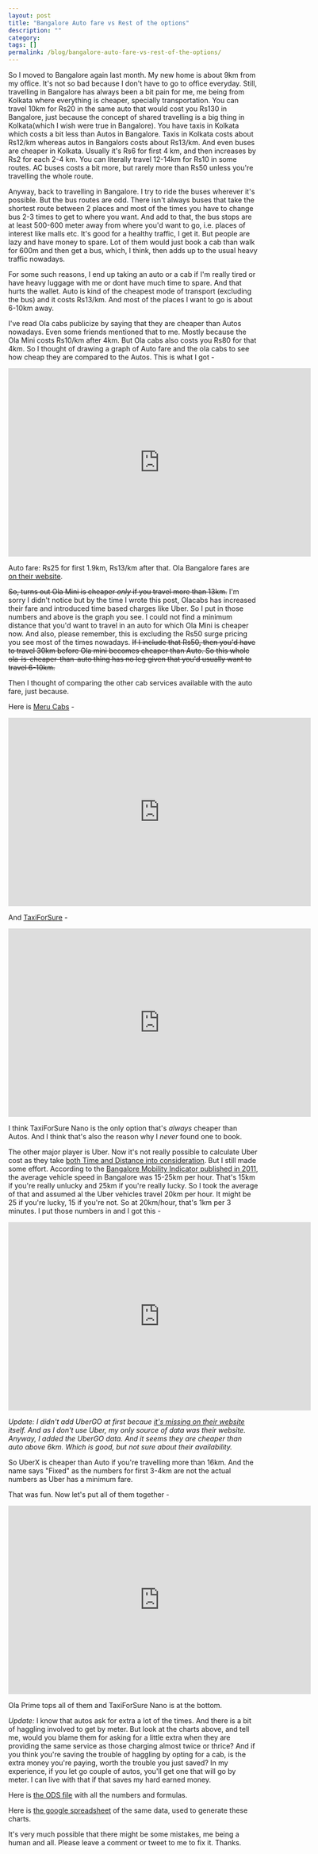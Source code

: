 ```yaml
---
layout: post
title: "Bangalore Auto fare vs Rest of the options"
description: ""
category:
tags: []
permalink: /blog/bangalore-auto-fare-vs-rest-of-the-options/
---
```


So I moved to Bangalore again last month. My new home is about 9km from my office. It's not so bad because I don't have to go to office everyday. Still, travelling in Bangalore has always been a bit pain for me, me being from Kolkata where everything is cheaper, specially transportation. You can travel 10km for Rs20 in the same auto that would cost you Rs130 in Bangalore, just because the concept of shared travelling is a big thing in Kolkata(which I wish were true in Bangalore). You have taxis in Kolkata which costs a bit less than Autos in Bangalore. Taxis in Kolkata costs about Rs12/km whereas autos in Bangalors costs about Rs13/km. And even buses are cheaper in Kolkata. Usually it's Rs6 for first 4 km, and then increases by Rs2 for each 2-4 km. You can literally travel 12-14km for Rs10 in some routes. AC buses costs a bit more, but rarely more than Rs50 unless you're travelling the whole route.

Anyway, back to travelling in Bangalore. I try to ride the buses wherever it's possible. But the bus routes are odd. There isn't always buses that take the shortest route between 2 places and most of the times you have to change bus 2-3 times to get to where you want. And add to that, the bus stops are at least 500-600 meter away from where you'd want to go, i.e. places of interest like malls etc. It's good for a healthy traffic, I get it. But people are lazy and have money to spare. Lot of them would just book a cab than walk for 600m and then get a bus, which, I think, then adds up to the usual heavy traffic nowadays.

For some such reasons, I end up taking an auto or a cab if I'm really tired or have heavy luggage with me or dont have much time to spare. And that hurts the wallet. Auto is kind of the cheapest mode of transport (excluding the bus) and it costs Rs13/km. And most of the places I want to go is about 6-10km away.

I've read Ola cabs publicize by saying that they are cheaper than Autos nowadays. Even some friends mentioned that to me. Mostly because the Ola Mini costs Rs10/km after 4km. But Ola cabs also costs you Rs80 for that 4km. So I thought of drawing a graph of Auto fare and the ola cabs to see how cheap they are compared to the Autos. This is what I got -

<iframe src="https://docs.google.com/spreadsheets/d/1JpbOtb5O4Sn0Z618z6p3FOW658xPA02rLLnfXos9lOc/pubchart?oid=41073765&amp;format=interactive" style="width: 610px; height: 380px; border: 0px"></iframe>

Auto fare: Rs25 for first 1.9km, Rs13/km after that. Ola Bangalore fares are [on their website](https://www.olacabs.com/fares/bangalore).

~~So, turns out Ola Mini is cheaper *only* if you travel more than 13km.~~ I'm sorry I didn't notice but by the time I wrote this post, Olacabs has increased their fare and introduced time based charges like Uber. So I put in those numbers and above is the graph you see. I could not find a minimum distance that you'd want to travel in an auto for which Ola Mini is cheaper now. And also, please remember, this is excluding the Rs50 surge pricing you see most of the times nowadays. ~~If I include that Rs50, then you'd have to travel 30km before Ola mini becomes cheaper than Auto. So this whole ola-is-cheaper-than-auto thing has no leg given that you'd usually want to travel 6-10km.~~

Then I thought of comparing the other cab services available with the auto fare, just because.

Here is [Meru Cabs](http://www.merucabs.com/fares/) -

<iframe src="https://docs.google.com/spreadsheets/d/1JpbOtb5O4Sn0Z618z6p3FOW658xPA02rLLnfXos9lOc/pubchart?oid=325266559&format=interactive" style="width: 610px; height: 380px; border: 0px"></iframe>

And [TaxiForSure](http://www.taxiforsure.com/bangalore-cabs/) -

<iframe src="https://docs.google.com/spreadsheets/d/1JpbOtb5O4Sn0Z618z6p3FOW658xPA02rLLnfXos9lOc/pubchart?oid=1974263952&format=interactive" style="width: 610px; height: 380px; border: 0px"></iframe>

I think TaxiForSure Nano is the only option that's *always* cheaper than Autos. And I think that's also the reason why I *never* found one to book.

The other major player is Uber. Now it's not really possible to calculate Uber cost as they take [both Time and Distance into consideration](https://www.uber.com/cities/bangalore). But I still made some effort. According to the [Bangalore Mobility Indicator published in 2011](http://www.urbantransport.kar.gov.in/Bangalore%20Mobility%20Indicators_%2822-12-2011%29.pdf), the average vehicle speed in Bangalore was 15-25km per hour. That's 15km if you're really unlucky and 25km if you're really lucky. So I took the average of that and assumed al the Uber vehicles travel 20km per hour. It might be 25 if you're lucky, 15 if you're not. So at 20km/hour, that's 1km per 3 minutes. I put those numbers in and I got this -

<iframe src="https://docs.google.com/spreadsheets/d/1JpbOtb5O4Sn0Z618z6p3FOW658xPA02rLLnfXos9lOc/pubchart?oid=614517384&format=interactive" style="width: 610px; height: 380px; border: 0px"></iframe>

*Update: I didn't add UberGO at first becaue [it's missing on their website](https://www.uber.com/cities/bangalore) itself. And as I don't use Uber, my only source of data was their website. Anyway, I added the UberGO data. And it seems they are cheaper than auto above 6km. Which is good, but not sure about their availability.*

So UberX is cheaper than Auto if you're travelling more than 16km. And the name says "Fixed" as the numbers for first 3-4km are not the actual numbers as Uber has a minimum fare.

That was fun. Now let's put all of them together -

<iframe src="https://docs.google.com/spreadsheets/d/1JpbOtb5O4Sn0Z618z6p3FOW658xPA02rLLnfXos9lOc/pubchart?oid=1611589244&format=interactive" style="width: 610px; height: 380px; border: 0px"></iframe>

Ola Prime tops all of them and TaxiForSure Nano is at the bottom.

*Update:* I know that autos ask for extra a lot of the times. And there is a bit of haggling involved to get by meter. But look at the charts above, and tell me, would you blame them for asking for a little extra when they are providing the same service as those charging almost twice or thrice? And if you think you're saving the trouble of haggling by opting for a cab, is the extra money you're paying, worth the trouble you just saved? In my experience, if you let go couple of autos, you'll get one that will go by meter. I can live with that if that saves my hard earned money.

Here is [the ODS file](/uploads/ride-comparison-bangalore.ods) with all the numbers and formulas.

Here is [the google spreadsheet](https://docs.google.com/spreadsheets/d/1JpbOtb5O4Sn0Z618z6p3FOW658xPA02rLLnfXos9lOc/edit?usp=sharing) of the same data, used to generate these charts.

It's very much possible that there might be some mistakes, me being a human and all. Please leave a comment or tweet to me to fix it. Thanks.
